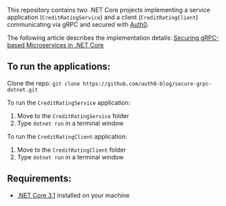 This repository contains two .NET Core projects implementing a service application (`CreditRatingService`) and a client (`CreditRatingClient`) communicating via gRPC and secured with [Auth0]("http://localhost:5000").

The following article describes the implementation details: [Securing gRPC-based Microservices in .NET Core](https://auth0.com/blog/securing-grpc-microservices-dotnet-core/)

## To run the applications:

Clone the repo: `git clone https://github.com/auth0-blog/secure-grpc-dotnet.git`

To run the `CreditRatingService` application:

1. Move to the `CreditRatingService` folder 
2. Type `dotnet run` in a terminal window



To run the `CreditRatingClient` application:

1. Move to the `CreditRatingClient` folder 
2. Type `dotnet run` in a terminal window



## Requirements:

- [.NET Core 3.1](https://dotnet.microsoft.com/download/dotnet-core/3.1) installed on your machine

  
